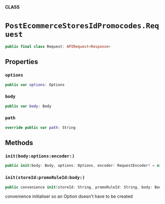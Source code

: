 **CLASS**

# `PostEcommerceStoresIdPromocodes.Request`

```swift
public final class Request: APIRequest<Response>
```

## Properties
### `options`

```swift
public var options: Options
```

### `body`

```swift
public var body: Body
```

### `path`

```swift
override public var path: String
```

## Methods
### `init(body:options:encoder:)`

```swift
public init(body: Body, options: Options, encoder: RequestEncoder? = nil)
```

### `init(storeId:promoRuleId:body:)`

```swift
public convenience init(storeId: String, promoRuleId: String, body: Body)
```

convenience initialiser so an Option doesn't have to be created
